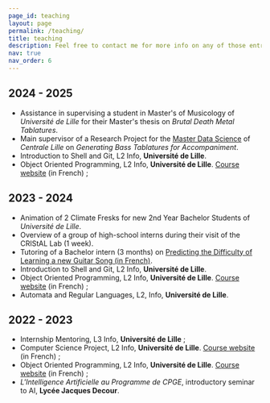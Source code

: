 ```yaml
---
page_id: teaching
layout: page
permalink: /teaching/
title: teaching
description: Feel free to contact me for more info on any of those entries.
nav: true
nav_order: 6
---
```

## 2024 - 2025

- Assistance in supervising a student in Master's of Musicology of _Université de Lille_ for their Master's thesis on _Brutal Death Metal Tablatures_.
- Main supervisor of a Research Project for the [Master Data Science](https://centralelille.fr/fiche-master-data-science/) of _Centrale Lille_ on _Generating Bass Tablatures for Accompaniment_.
- Introduction to Shell and Git, L2 Info, __Université de Lille__.
- Object Oriented Programming, L2 Info, __Université de Lille__. [Course website](https://www.fil.univ-lille.fr/portail/index.php?dipl=L&sem=S3&ue=POO&label=Pr%C3%A9sentation) (in French) ;

## 2023 - 2024

- Animation of 2 Climate Fresks for new 2nd Year Bachelor Students of _Université de Lille_.
- Overview of a group of high-school interns during their visit of the CRIStAL Lab (1 week).
- Tutoring of a Bachelor intern (3 months) on [Predicting the Difficulty of Learning a new Guitar Song (in French)](https://algomus.fr/jobs-archive/#guitar).
- Introduction to Shell and Git, L2 Info, __Université de Lille__.
- Object Oriented Programming, L2 Info, __Université de Lille__. [Course website](https://www.fil.univ-lille.fr/portail/index.php?dipl=L&sem=S3&ue=POO&label=Pr%C3%A9sentation) (in French) ;
- Automata and Regular Languages, L2, Info, __Université de Lille__.

## 2022 - 2023

- Internship Mentoring, L3 Info, __Université de Lille__ ;
- Computer Science Project, L2 Info, __Université de Lille__. [Course website](https://www.fil.univ-lille.fr/portail/index.php?dipl=L&sem=S4&ue=Projet&label=Pr%C3%A9sentation) (in French) ;
- Object Oriented Programming, L2 Info, __Université de Lille__. [Course website](https://www.fil.univ-lille.fr/portail/index.php?dipl=L&sem=S3&ue=POO&label=Pr%C3%A9sentation) (in French) ;
- _L'Intelligence Artificielle au Programme de CPGE_, introductory seminar to AI, __Lycée Jacques Decour__.
